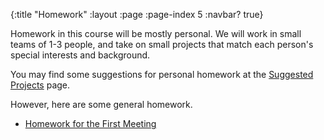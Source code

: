 {:title "Homework"
 :layout :page
 :page-index 5
 :navbar? true}

Homework in this course will be mostly personal. We will work in small teams of 1-3 people, and take on small projects that match each person's special interests and background.

You may find some suggestions for personal homework at the [Suggested Projects](../../pages-output/projects/) page.

However, here are some general homework.

- [Homework for the First Meeting](../../posts-output/2018-12-05-homework-for-the-first-meeting)

